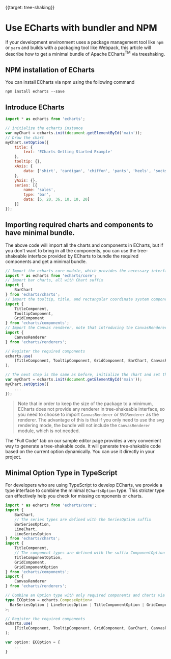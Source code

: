 
{{target: tree-shaking}}

# Use ECharts with bundler and NPM

If your development environment uses a package management tool like `npm` or `yarn` and builds with a packaging tool like Webpack, this article will describe how to get a minimal bundle of Apache ECharts<sup>TM</sup> via treeshaking.

## NPM installation of ECharts

You can install ECharts via npm using the following command

```shell
npm install echarts --save
```

## Introduce ECharts

```js
import * as echarts from 'echarts';

// initialize the echarts instance
var myChart = echarts.init(document.getElementById('main'));
// Draw the chart
myChart.setOption({
    title: {
        text: 'ECharts Getting Started Example'
    },
    tooltip: {},
    xAxis: {
        data: ['shirt', 'cardigan', 'chiffon', 'pants', 'heels', 'socks']
    },
    yAxis: {},
    series: [{
        name: 'sales',
        type: 'bar',
        data: [5, 20, 36, 10, 10, 20]
    }]
});
```

## Importing required charts and components to have minimal bundle.

The above code will import all the charts and components in ECharts, but if you don't want to bring in all the components, you can use the tree-shakeable interface provided by ECharts to bundle the required components and get a minimal bundle.

```js
// Import the echarts core module, which provides the necessary interfaces for using echarts.
import * as echarts from 'echarts/core';
// Import bar charts, all with Chart suffix
import {
    BarChart
} from 'echarts/charts';
// import the tooltip, title, and rectangular coordinate system components, all suffixed with Component
import {
    TitleComponent,
    TooltipComponent,
    GridComponent
} from 'echarts/components';
// Import the Canvas renderer, note that introducing the CanvasRenderer or SVGRenderer is a required step
import {
    CanvasRenderer
} from 'echarts/renderers';

// Register the required components
echarts.use(
    [TitleComponent, TooltipComponent, GridComponent, BarChart, CanvasRenderer]
);

// The next step is the same as before, initialize the chart and set the configuration items
var myChart = echarts.init(document.getElementById('main'));
myChart.setOption({
    ...
});
```

> Note that in order to keep the size of the package to a minimum, ECharts does not provide any renderer in tree-shakeable interface, so you need to choose to import `CanvasRenderer` or `SVGRenderer` as the renderer. The advantage of this is that if you only need to use the svg rendering mode, the bundle will not include the `CanvasRenderer` module, which is not needed.

The "Full Code" tab on our sample editor page provides a very convenient way to generate a tree-shakable code. It will generate tree-shakable code based on the current option dynamically. You can use it directly in your project.

## Minimal Option Type in TypeScript

For developers who are using TypeScript to develop ECharts, we provide a type interface to combine the minimal `EChartsOption` type. This stricter type can effectively help you check for missing components or charts.

```ts
import * as echarts from 'echarts/core';
import {
    BarChart,
    // The series types are defined with the SeriesOption suffix
    BarSeriesOption,
    LineChart,
    LineSeriesOption
} from 'echarts/charts';
import {
    TitleComponent,
    // The component types are defined with the suffix ComponentOption
    TitleComponentOption,
    GridComponent,
    GridComponentOption
} from 'echarts/components';
import {
    CanvasRenderer
} from 'echarts/renderers';

// Combine an Option type with only required components and charts via ComposeOption
type ECOption = echarts.ComposeOption<
  BarSeriesOption | LineSeriesOption | TitleComponentOption | GridComponentOption
>;

// Register the required components
echarts.use(
    [TitleComponent, TooltipComponent, GridComponent, BarChart, CanvasRenderer]
);

var option: ECOption = {
    ...
}
```
